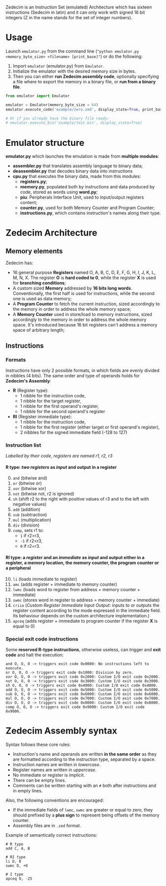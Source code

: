 
Zedecim is an Instruction Set (emulated) Architecture which has sixteen instructions (Sedecim in latin) and it can only work with signed 16 bit integers (Z in the name stands for the set of integer numbers).

# Usage

Launch `emulator.py` from the command line (`"python emulator.py <memory_byte_size> <filename> [print_base]"`) or do the following:

1. Import `emulator` (emulator.py) from `Emulator`.
2. Initialize the emulator with the desired memory size in bytes.
3. Then you can either **run Zedecim assembly code**, optionally specifying a file where to export the memory in a binary file, or **run from a binary file**.

``` python
from emulator import Emulator

emulator = Emulator(memory_byte_size = 64)
emulator.execute_code('example/zero.zed', display_state=True, print_base=16)

# Or if you already have the binary file ready:
# emulator.execute_bin('example/test.bin', display_state=True)
```

# Emulator structure

**emulator.py** which launches the emulation is made from **multiple modules**:
- **assembler.py** that translates assembly language to binary data;
- **deassembler.py** that decodes binary data into instructions
- **cpu.py** that executes the binary data, made from this modules:
    - **registers.py**;
    - **memory.py**, populated both by instructions and data produced by code, stored as words using **word.py**;
    - **piu**: Peripherals Interface Unit, used to input/output registers content;
    - **counter.py**, used for both Memory Counter and Program Counter;
    - **instructions.py**, which contains instruction's names along their type.

# Zedecim Architecture
## Memory elements

Zedecim has:

- 16 general purpose **Registers** named O, A, B, C, D, E, F, G, H, I, J, K, L, M, N, X. The register **O** is **hard coded to 0**, while the register **X** is used for **branching conditions**;
- A custom sized **Memory** addressed by **16 bits long words**. Conventionally, the first half is used for instructions, while the second one is used as data memory;
- A **Program Counter** to fetch the current instruction, sized accordingly to the memory in order to address the whole memory space;
- A **Memory Counter** used in store/load to memory instructions, sized accordingly to the memory in order to address the whole memory space. It's introduced because 16 bit registers can't address a memory space of arbitrary length;

## Instructions

### Formats

Instructions have only 2 possible formats, in which fields are evenly divided in nibbles (4 bits). The same order and type of operands holds for **Zedecim's Assembly**:
- **R** (Register type):
	- 1 nibble for the instruction code,
	- 1 nibble for the target register,
	- 1 nibble for the first operand's register,
	- 1 nibble for the second operand's register
- **RI** (Register immediate type):
	- 1 nibble for the instruction code,
	- 1 nibble for the first register (either target or first operand's register),
	- 2 nibbles for the signed immediate field (-128 to 127)

### Instruction list

*Labelled by their code, registers are named r1, r2, r3*
#### R type: *two registers* as *input* and output in a register

0. `and` (bitwise and)
1. `or` (bitwise or)
2. `xor` (bitwise xor)
3. `not` (bitwise not, r2 is ignored)
4. `sh` (shift r2 to the right with positive values of r3 and to the left with negative values)
5. `add` (addition)
6. `sub` (subtraction)
7. `mul` (multiplication)
8. `div` (division)
9. `comp`, sets r1 to:
	- `1` if r2>r3,
	- `-1` if r2<r3,
	- `0` if r2=r3.

#### RI type: a *register* and an *immediate* as *input* and output either in a register, a memory location, the memory counter, the program counter or a peripheral

10. `li` (loads immediate to register)
11. `amc` (adds register + immediate to memory counter)
12. `lwmc` (loads word to register from address = memory counter + immediate)
13. `swmc` (stores word in register to address = memory counter + immediate)
14. `criio` (*Custom Register Immediate Input Output*: inputs to or outputs the register content according to the mode expressed in the immediate field. Its behaviour depends on the custom architecture implementation.)
15. `apceq` (adds register + immediate to program counter if the register **X** is equal to 0)

### Special exit code instructions

Some **reserved R-type instructions**, otherwise useless, can trigger and **exit code** and halt the execution:

```
and O, O, O -> triggers exit code 0x0000: No instructions left to execute.
or O, O, O -> triggers exit code 0x1000: Division by zero.
xor O, O, O -> triggers exit code 0x2000: Custom I/O exit code 0x2000.
not O, O, O -> triggers exit code 0x3000: Custom I/O exit code 0x3000.
sh O, O, O -> triggers exit code 0x4000: Custom I/O exit code 0x4000.
add O, O, O -> triggers exit code 0x5000: Custom I/O exit code 0x5000.
sub O, O, O -> triggers exit code 0x6000: Custom I/O exit code 0x6000.
mul O, O, O -> triggers exit code 0x7000: Custom I/O exit code 0x7000.
div O, O, O -> triggers exit code 0x8000: Custom I/O exit code 0x8000.
comp O, O, O -> triggers exit code 0x9000: Custom I/O exit code 0x9000.
```

# Zedecim Assembly syntax

Syntax follows these core rules:

- Instruction's name and operands are written **in the same order** as they are formatted according to the instruction type, separated by a space.
- Instruction names are written in *lowercase*.
- Register names are written in *uppercase*.
- No immediate or register is implicit.
- There can be empty lines.
- Comments can be written starting with an `#` both after instructions and in empty lines.

Also, the following conventions are encouraged:

- If the immediate fields of `lwmc`, `swmc` are greater or equal to zero, they should prefixed by a **plus sign** to represent being offsets of the memory counter.
- Assembly files are in `.zed` format.

Example of semantically correct instructions:

```
# R type
add C, A, B

# RI type
li D, 8
swmc D, +0

# I type
apceq O, -25
```

